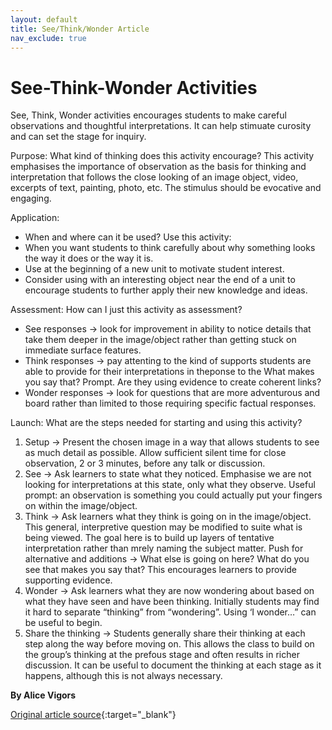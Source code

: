 ```yaml
---
layout: default
title: See/Think/Wonder Article
nav_exclude: true
---
```


# **See-Think-Wonder Activities**

See, Think, Wonder activities encourages students to make careful observations and thoughtful interpretations. It can help stimuate curosity and can set the stage for inquiry.

Purpose: What kind of thinking does this activity encourage? This activity emphasises the importance of observation as the basis for thinking and interpretation that follows the close looking of an image object, video, excerpts of text, painting, photo, etc. The stimulus should be evocative and engaging.

Application:
- When and where can it be used? Use this activity:
- When you want students to think carefully about why something looks the way it does or the way it is.
- Use at the beginning of a new unit to motivate student interest.
- Consider using with an interesting object near the end of a unit to encourage students to further apply their new knowledge and ideas.

Assessment: How can I just this activity as assessment? 
- See responses -> look for improvement in ability to notice details that take them deeper in the image/object rather than getting stuck on immediate surface features.
- Think responses -> pay attenting to the kind of supports students are able to provide for their interpretations in theponse to the What makes you say that? Prompt. Are they using evidence to create coherent links?
- Wonder responses -> look for questions that are more adventurous and board rather than limited to those requiring specific factual responses.

Launch: What are the steps needed for starting and using this activity?
1. Setup -> Present the chosen image in a way that allows students to see as much detail as possible. Allow sufficient silent time for close observation, 2 or 3 minutes, before any talk or discussion.
2. See -> Ask learners to state what they noticed. Emphasise we are not looking for interpretations at this state, only what they observe. Useful prompt: an observation is something you could actually put your fingers on within the image/object.
3. Think -> Ask learners what they think is going on in the image/object. This general, interpretive question may be modified to suite what is being viewed. The goal here is to build up layers of tentative interpretation rather than mrely naming the subject matter. Push for alternative and additions -> What else is going on here? What do you see that makes you say that? This encourages learners to provide supporting evidence.
4. Wonder -> Ask learners what they are now wondering about based on what they have seen and have been thinking. Initially students may find it hard to separate “thinking” from “wondering”. Using ‘I wonder…” can be useful to begin.
5. Share the thinking -> Students generally share their thinking at each step along the way before moving on. This allows the class to build on the group’s thinking at the prefous stage and often results in richer discussion. It can be useful to document the thinking at each stage as it happens, although this is not always necessary.

**By Alice Vigors**

[Original article source](https://thinkingpathwayz.weebly.com/uploads/1/0/4/4/104440805/see_think_wonder__1_.pdf){:target="_blank"}
